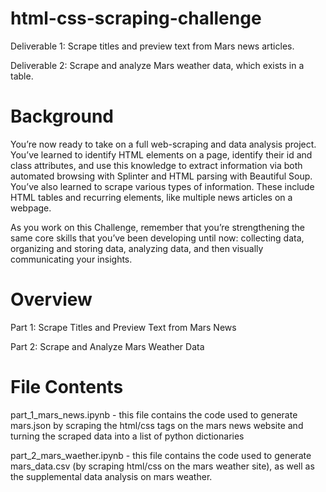 # html-css-scraping-challenge

Deliverable 1: Scrape titles and preview text from Mars news articles.

Deliverable 2: Scrape and analyze Mars weather data, which exists in a table.

# Background 

You’re now ready to take on a full web-scraping and data analysis project. You’ve learned to identify HTML elements on a page, identify their id and class attributes, and use this knowledge to extract information via both automated browsing with Splinter and HTML parsing with Beautiful Soup. You’ve also learned to scrape various types of information. These include HTML tables and recurring elements, like multiple news articles on a webpage.

As you work on this Challenge, remember that you’re strengthening the same core skills that you’ve been developing until now: collecting data, organizing and storing data, analyzing data, and then visually communicating your insights.

# Overview

Part 1: Scrape Titles and Preview Text from Mars News 

Part 2: Scrape and Analyze Mars Weather Data

# File Contents

part_1_mars_news.ipynb - this file contains the code used to generate mars.json by scraping the html/css tags on the mars news website and turning the scraped data into a list of python dictionaries

part_2_mars_waether.ipynb - this file contains the code used to generate mars_data.csv (by scraping html/css on the mars weather site), as well as the supplemental data analysis on mars weather.
